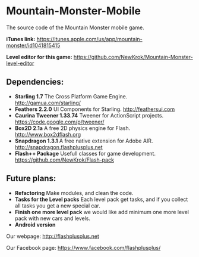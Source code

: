 # Mountain-Monster-Mobile
The source code of the Mountain Monster mobile game.

**iTunes link:** https://itunes.apple.com/us/app/mountain-monster/id1041815415

**Level editor for this game:** https://github.com/NewKrok/Mountain-Monster-level-editor

## Dependencies:

  * **Starling 1.7** The Cross Platform Game Engine. http://gamua.com/starling/
  * **Feathers 2.2.0** UI Components for Starling. http://feathersui.com
  * **Caurina Tweener 1.33.74** Tweener for ActionScript projects. https://code.google.com/p/tweener/
  * **Box2D 2.1a** A free 2D physics engine for Flash. http://www.box2dflash.org
  * **Snapdragon 1.3.1** A free native extension for Adobe AIR. http://snapdragon.flashplusplus.net
  * **Flash++ Package** Usefull classes for game development. https://github.com/NewKrok/Flash-pack

## Future plans:

  * **Refactoring** Make modules, and clean the code.
  * **Tasks for the Level packs** Each level pack get tasks, and if you collect all tasks you get a new special car.
  * **Finish one more level pack** we would like add minimum one more level pack with new cars and levels.
  * **Android version**

Our webpage:
http://flashplusplus.net

Our Facebook page:
https://www.facebook.com/flashplusplus/
